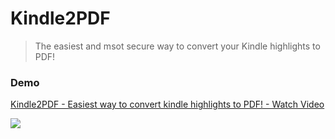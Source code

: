 # Kindle2PDF

> The easiest and msot secure way to convert your Kindle highlights to PDF!

### Demo

<a href="https://www.loom.com/share/ac2744b7af41418d828dafbcece8543b">
    <p>Kindle2PDF - Easiest way to convert kindle highlights to PDF! - Watch Video</p>
    <img style="max-width:300px;" src="https://cdn.loom.com/sessions/thumbnails/ac2744b7af41418d828dafbcece8543b-with-play.gif">
</a>
